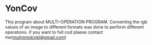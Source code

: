 # YonCov
This program about MULTI-OPERATION PROGRAM. Converting the rgb values of an image to different formats was done to perform different operations.
 if you want to full cod plaese contact me(muhmmdcnkl@gmail.com)
